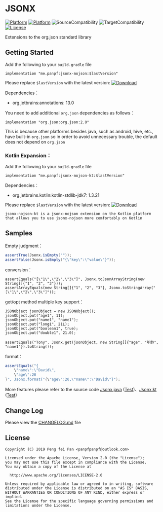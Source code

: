 # JSONX

[![Platform][platform_java_icon]][platform_java_link]
[![Platform][platform_kotlin_icon]][platform_kotlin_link]
![SourceCompatibility][source_compatibility_icon]
![TargetCompatibility][target_compatibility_icon]
[![License][license_icon]][license_link]

Extensions to the org.json standard library

## Getting Started

Add the following to your `build.gradle` file

```grovvy
implementation "me.panpf:jsonx-nojson:$lastVersion"
```

Please replace `$lastVersion` with the latest version: [![Download][version_java_icon]][version_java_link]

Dependencies：
* org.jetbrains:annotations: 13.0

You need to add additional `org.json` dependencies as follows：
```grovvy
implementation "org.json:org.json:2.0"
```
This is because other platforms besides java, such as android, hive, etc., have built-in `org.json` so in order to avoid unnecessary trouble, the default does not depend on `org.json`

### Kotlin Expansion：

Add the following to your `build.gradle` file

```grovvy
implementation "me.panpf:jsonx-nojson-kt:$lastVersion"
```

Dependencies：
* org.jetbrains.kotlin:kotlin-stdlib-jdk7: 1.3.21

Please replace `$lastVersion` with the latest version: [![Download][version_kotlin_icon]][version_kotlin_link]

`jsonx-nojson-kt is a jsonx-nojson extension on the Kotlin platform that allows you to use jsonx-nojson more comfortably on Kotlin`

## Samples

Empty judgment：
```java
assertTrue(Jsonx.isEmpty(""));
assertFalse(Jsonx.isEmpty("{\"key\":\"value\"}"));
```

conversion：
```
assertEquals("[\"1\",\"2\",\"3\"]", Jsonx.toJsonArrayString(new String[]{"1", "2", "3"}));
assertArrayEquals(new String[]{"1", "2", "3"}, Jsonx.toStringArray("[\"1\",\"2\",\"3\"]"));
```

get/opt method multiple key support：
```
JSONObject jsonObject = new JSONObject();
jsonObject.put("age1", 11);
jsonObject.put("name1", "name1");
jsonObject.put("long1", 21L);
jsonObject.put("boolean1", true);
jsonObject.put("double1", 21.0);

assertEquals("Tony", Jsonx.get(jsonObject, new String[]{"age", "年龄", "name1"}).toString());
```

format：
```java
assertEquals("{
    \"name\":\"David\",
    \"age\":20
}", Jsonx.format("{\"age\":20,\"name\":\"David\"}");
```

More features please refer to the source code [Jsonx.java] ([Test][JsonxTest.java])、[Jsonx.kt] ([Test][JsonxTest.kt])

## Change Log

Please view the [CHANGELOG.md] file

## License
    Copyright (C) 2019 Peng fei Pan <panpfpanpf@outlook.com>

    Licensed under the Apache License, Version 2.0 (the "License");
    you may not use this file except in compliance with the License.
    You may obtain a copy of the License at

      http://www.apache.org/licenses/LICENSE-2.0

    Unless required by applicable law or agreed to in writing, software
    distributed under the License is distributed on an "AS IS" BASIS,
    WITHOUT WARRANTIES OR CONDITIONS OF ANY KIND, either express or implied.
    See the License for the specific language governing permissions and
    limitations under the License.


[platform_java_icon]: https://img.shields.io/badge/Platform-Java-red.svg
[platform_java_link]: https://www.java.com
[platform_kotlin_icon]: https://img.shields.io/badge/Platform-Kotlin-blue.svg
[platform_kotlin_link]: http://kotlinlang.org
[license_icon]: https://img.shields.io/badge/License-Apache%202-blue.svg
[license_link]: https://www.apache.org/licenses/LICENSE-2.0
[version_java_icon]: https://api.bintray.com/packages/panpf/maven/jsonx-nojson/images/download.svg
[version_java_link]:https://bintray.com/panpf/maven/jsonx-nojson/_latestVersion
[version_kotlin_icon]: https://api.bintray.com/packages/panpf/maven/jsonx-nojson-kt/images/download.svg
[version_kotlin_link]: https://bintray.com/panpf/maven/jsonx-nojson-kt/_latestVersion
[source_compatibility_icon]: https://img.shields.io/badge/SourceCompatibility-1.7-red.svg
[target_compatibility_icon]: https://img.shields.io/badge/TargetCompatibility-1.7-red.svg
[Jsonx.java]: jsonx-nojson/src/main/java/me/panpf/jsonx/Jsonx.java
[JsonxTest.java]: jsonx-nojson/src/test/java/me/panpf/jsonx/test/JsonxTest.java
[Jsonx.kt]: jsonx-nojson-kt/src/main/java/me/panpf/jsonxkt/Jsonx.kt
[JsonxTest.kt]: jsonx-nojson-kt/src/test/java/me/panpf/jsonxkt/test/JsonxTest.kt

[CHANGELOG.md]: CHANGELOG.md
